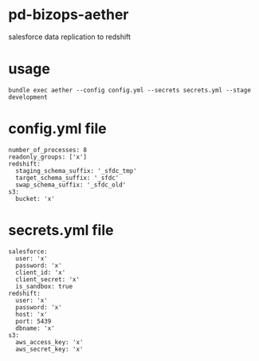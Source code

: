 # pd-bizops-aether
salesforce data replication to redshift

# usage

```
bundle exec aether --config config.yml --secrets secrets.yml --stage development
```

# config.yml file

```
number_of_processes: 8
readonly_groups: ['x']
redshift:
  staging_schema_suffix: '_sfdc_tmp'
  target_schema_suffix: '_sfdc'
  swap_schema_suffix: '_sfdc_old'
s3:
  bucket: 'x'
```

# secrets.yml file

```
salesforce:
  user: 'x'
  password: 'x'
  client_id: 'x'
  client_secret: 'x'
  is_sandbox: true
redshift:
  user: 'x'
  password: 'x'
  host: 'x'
  port: 5439
  dbname: 'x'
s3:
  aws_access_key: 'x'
  aws_secret_key: 'x'
```

